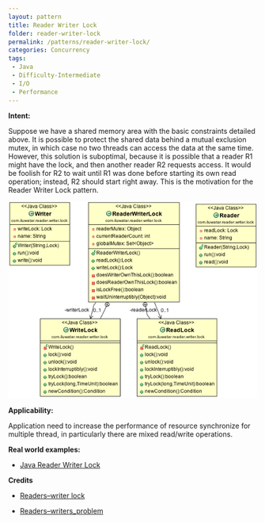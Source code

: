 ```yaml
---
layout: pattern
title: Reader Writer Lock
folder: reader-writer-lock
permalink: /patterns/reader-writer-lock/
categories: Concurrency
tags: 
 - Java
 - Difficulty-Intermediate
 - I/O
 - Performance
---
```


**Intent:**  

Suppose we have a shared memory area with the basic constraints detailed above. It is possible to protect the shared data behind a mutual exclusion mutex, in which case no two threads can access the data at the same time. However, this solution is suboptimal, because it is possible that a reader R1 might have the lock, and then another reader R2 requests access. It would be foolish for R2 to wait until R1 was done before starting its own read operation; instead, R2 should start right away. This is the motivation for the Reader Writer Lock pattern.

![alt text](./etc/reader-writer-lock.png "Reader writer lock")

**Applicability:**  

Application need to  increase the performance of resource synchronize for multiple thread, in particularly there are mixed read/write operations.

**Real world examples:**

* [Java Reader Writer Lock](https://docs.oracle.com/javase/7/docs/api/java/util/concurrent/locks/ReadWriteLock.html)

**Credits**

* [Readers–writer lock](https://en.wikipedia.org/wiki/Readers%E2%80%93writer_lock)

* [Readers–writers_problem](https://en.wikipedia.org/wiki/Readers%E2%80%93writers_problem)
